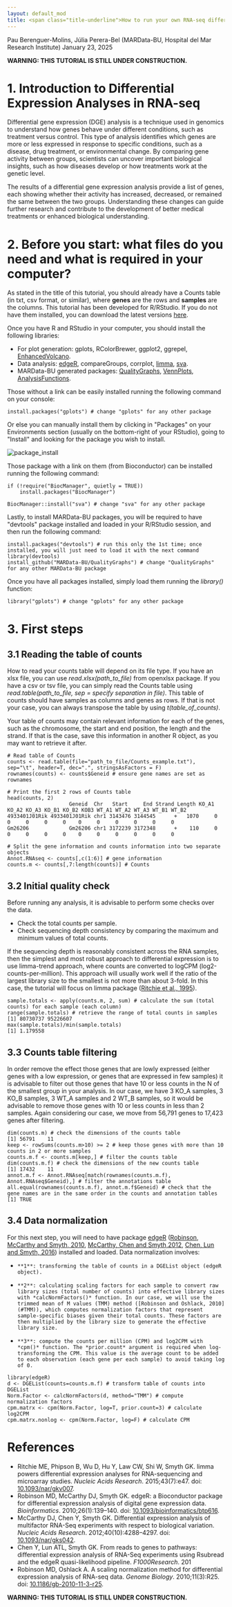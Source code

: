 ```yaml
---
layout: default_mod
title: <span class="title-underline">How to run your own RNA-seq differential expression analysis from a Counts table with R</span>
---
```


Pau Berenguer-Molins, Júlia Perera-Bel (MARData-BU, Hospital del Mar
Research Institute)
January 23, 2025

**WARNING: THIS TUTORIAL IS STILL UNDER CONSTRUCTION.**

# 1. Introduction to Differential Expression Analyses in RNA-seq

Differential gene expression (DGE) analysis is a technique used in genomics to understand how genes behave under different conditions, such as treatment versus control.
This type of analysis identifies which genes are more or less expressed in response to specific conditions, such as a disease, drug treatment, or environmental change. By comparing gene activity between groups, scientists can uncover important biological insights, such as how diseases develop or how treatments work at the genetic level.

The results of a differential gene expression analysis provide a list of genes, each showing whether their activity has increased, decreased, or remained the same between the two groups. Understanding these changes can guide further research and contribute to the development of better medical treatments or enhanced biological understanding.

# 2. Before you start: what files do you need and what is required in your computer?

As stated in the title of this tutorial, you should already have a Counts table (in txt, csv format, or similar), where **genes** are the rows and **samples** are the columns. This tutorial has been developed for R/RStudio. If you do not have them installed, you can download the latest versions [here](https://posit.co/download/rstudio-desktop/).

Once you have R and RStudio in your computer, you should install the following libraries:

-   For plot generation: gplots, RColorBrewer, ggplot2, ggrepel, [EnhancedVolcano](https://bioconductor.org/packages/release/bioc/html/EnhancedVolcano.html).
-   Data analysis: [edgeR](https://bioconductor.org/packages/release/bioc/html/edgeR.html), compareGroups, corrplot, [limma](https://bioconductor.org/packages/release/bioc/html/limma.html), [sva](https://www.bioconductor.org/packages/release/bioc/html/sva.html).
-   MARData-BU generated packages: [QualityGraphs](https://github.com/MARData-BU/QualityGraphs), [VennPlots](https://github.com/MARData-BU/VennPlots), [AnalysisFunctions](https://github.com/MARData-BU/AnalysisFunctions).

Those without a link can be easily installed running the following command on your console:

```
install.packages("gplots") # change "gplots" for any other package
```

Or else you can manually install them by clicking in "Packages" on your Environments section (usually on the bottom-right of your RStudio), going to "Install" and looking for the package you wish to install.

![package_install](https://github.com/MARData-BU/Tutorials/raw/main/Images/package_install.png)

Those package with a link on them (from Bioconductor) can be installed running the following command:

```
if (!require("BiocManager", quietly = TRUE))
    install.packages("BiocManager")

BiocManager::install("sva") # change "sva" for any other package
```

Lastly, to install MARData-BU packages, you will be required to have "devtools" package installed and loaded in your R/RStudio session, and then run the following command:

```
install.packages("devtools") # run this only the 1st time; once installed, you will just need to load it with the next command
library(devtools)
install_github("MARData-BU/QualityGraphs") # change "QualityGraphs" for any other MARData-BU package
```

Once you have all packages installed, simply load them running the *library()* function:

```
library("gplots") # change "gplots" for any other package
```

# 3. First steps

## 3.1 Reading the table of counts

How to read your counts table will depend on its file type. If you have an xlsx file, you can use *read.xlsx(path_to_file)* from openxlsx package. If you have a csv or tsv file, you can simply read the Counts table using *read.table(path_to_file, sep = specify separation in file)*. This table of counts should have samples as columns and genes as rows. If that is not your case, you can always transpose the table by using *t(table_of_counts)*.

Your table of counts may contain relevant information for each of the genes, such as the chromosome, the start and end position, the length and the strand. If that is the case, save this information in another R object, as you may want to retrieve it after.

```
# Read table of Counts
counts <- read.table(file="path_to_file/Counts_example.txt"), sep="\t", header=T, dec=".", stringsAsFactors = F)
rownames(counts) <- counts$Geneid # ensure gene names are set as rownames

# Print the first 2 rows of Counts table
head(counts, 2)
                    Geneid  Chr   Start     End Strand Length KO_A1 KO_A2 KO_A3 KO_B1 KO_B2 KOB3 WT_A1 WT_A2 WT_A3 WT_B1 WT_B2
4933401J01Rik 4933401J01Rik chr1 3143476 3144545      +   1070     0     0     0     0     0    0     0     0     0     0     0
Gm26206             Gm26206 chr1 3172239 3172348      +    110     0     0     0     0     0    0     0     0     0     0     0

# Split the gene information and counts information into two separate objects
Annot.RNAseq <- counts[,c(1:6)] # gene information
counts.m <- counts[,7:length(counts)] # Counts
```

## 3.2 Initial quality check

Before running any analysis, it is advisable to perform some checks over the data.

-   Check the total counts per sample.
-   Check sequencing depth consistency by comparing the maximum and minimum values of total counts.

If the sequencing depth is reasonably consistent across the RNA samples, then the simplest and most robust approach to differential expression is to use limma-trend approach, where counts are converted to logCPM (log2-counts-per-million). This approach will usually work well if the ratio of the largest library size to the smallest is not more than about 3-fold. In this case, the tutorial will focus on limma package ([Ritchie et al., 1995](#limma)).

```
sample.totals <- apply(counts.m, 2, sum) # calculate the sum (total counts) for each sample (each column)
range(sample.totals) # retrieve the range of total counts in samples
[1] 80730737 95226607
max(sample.totals)/min(sample.totals)
[1] 1.179558
```

## 3.3 Counts table filtering

In order remove the effect those genes that are lowly expressed (either genes with a low expression, or genes that are expressed in few samples) it is advisable to filter out those genes that have 10 or less counts in the N of the smallest group in your analysis. In our case, we have 3 KO_A samples, 3 KO_B samples, 3 WT_A samples and 2 WT_B samples, so it would be advisable to remove those genes with 10 or less counts in less than 2 samples. Again considering our case, we move from 56,791 genes to 17,423 genes after filtering.

```
dim(counts.m) # check the dimensions of the counts table
[1] 56791    11
keep <- rowSums(counts.m>10) >= 2 # keep those genes with more than 10 counts in 2 or more samples
counts.m.f <- counts.m[keep,] # filter the counts table
dim(counts.m.f) # check the dimensions of the new counts table
[1] 17432    11
annot.m.f <- Annot.RNAseq[match(rownames(counts.m.f), Annot.RNAseq$Geneid),] # filter the annotations table
all.equal(rownames(counts.m.f), annot.m.f$Geneid) # check that the gene names are in the same order in the counts and annotation tables
[1] TRUE
```

## 3.4 Data normalization

For this next step, you will need to have package [edgeR](https://bioconductor.org/packages/release/bioc/html/edgeR.html) ([Robinson, McCarthy and Smyth, 2010](#edgeR1), [McCarthy, Chen and Smyth,2012](#edgeR2), [Chen, Lun and Smyth, 2016](#edgeR3)) installed and loaded. Data normalization involves:

-     **1**: transforming the table of counts in a DGEList object (edgeR object).
-     **2**: calculating scaling factors for each sample to convert raw library sizes (total number of counts) into effective library sizes with *calcNormFactors()* function. In our case, we will use the trimmed mean of M values (TMM) method ([Robinson and Oshlack, 2010](#TMM)), which computes normalization factors that represent sample-specific biases given their total counts. These factors are then multiplied by the library size to generate the effective library size.
-     **3**: compute the counts per million (CPM) and log2CPM with *cpm()* function. The *prior.count* argument is required when log-transforming the CPM. This value is the average count to be added to each observation (each gene per each sample) to avoid taking log of 0.

```
library(edgeR)
d <- DGEList(counts=counts.m.f) # transform table of counts into DGEList
Norm.Factor <- calcNormFactors(d, method="TMM") # compute normalization factors
cpm.matrx <- cpm(Norm.Factor, log=T, prior.count=3) # calculate log2CPM
cpm.matrx.nonlog <- cpm(Norm.Factor, log=F) # calculate CPM
```



# References

- <a id="limma"></a>Ritchie ME, Phipson B, Wu D, Hu Y, Law CW, Shi W, Smyth GK. limma powers differential expression analyses for RNA-sequencing and microarray studies. *Nucleic Acids Research*. 2015;43(7):e47. doi: [10.1093/nar/gkv007](https://doi.org/10.1093/nar/gkv007).
- <a id="edgeR1"></a>Robinson MD, McCarthy DJ, Smyth GK. edgeR: a Bioconductor package for differential expression analysis of digital gene expression data. *Bioinformatics*. 2010;26(1):139–140. doi: [10.1093/bioinformatics/btp616](https://doi.org/10.1093/bioinformatics/btp616).
- <a id="edgeR2"></a>McCarthy DJ, Chen Y, Smyth GK. Differential expression analysis of multifactor RNA-Seq experiments with respect to biological variation. *Nucleic Acids Research*. 2012;40(10):4288–4297. doi: [10.1093/nar/gks042](https://doi.org/10.1093/nar/gks042).
- <a id="edgeR3"></a>Chen Y, Lun ATL, Smyth GK. From reads to genes to pathways: differential expression analysis of RNA-Seq experiments using Rsubread and the edgeR quasi-likelihood pipeline. *F1000Research*. 201
- <a id="TMM"></a>Robinson MD, Oshlack A. A scaling normalization method for differential expression analysis of RNA-seq data. *Genome Biology*. 2010;11(3):R25. doi: [10.1186/gb-2010-11-3-r25](https://doi.org/10.1186/gb-2010-11-3-r25).




**WARNING: THIS TUTORIAL IS STILL UNDER CONSTRUCTION.**
